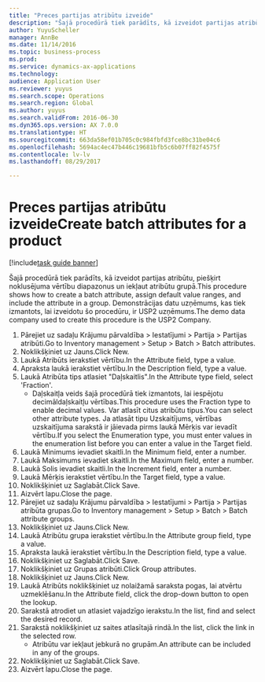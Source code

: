 ```yaml
--- 
title: "Preces partijas atribūtu izveide"
description: "Šajā procedūrā tiek parādīts, kā izveidot partijas atribūtu, piešķirt noklusējuma vērtību diapazonus un iekļaut atribūtu grupā."
author: YuyuScheller
manager: AnnBe
ms.date: 11/14/2016
ms.topic: business-process
ms.prod: 
ms.service: dynamics-ax-applications
ms.technology: 
audience: Application User
ms.reviewer: yuyus
ms.search.scope: Operations
ms.search.region: Global
ms.author: yuyus
ms.search.validFrom: 2016-06-30
ms.dyn365.ops.version: AX 7.0.0
ms.translationtype: HT
ms.sourcegitcommit: 663da58ef01b705c0c984fbfd3fce8bc31be04c6
ms.openlocfilehash: 5694ac4ec47b446c19681bfb5c6b07ff82f4575f
ms.contentlocale: lv-lv
ms.lasthandoff: 08/29/2017

---
```

# <a name="create-batch-attributes-for-a-product"></a><span data-ttu-id="cb684-103">Preces partijas atribūtu izveide</span><span class="sxs-lookup"><span data-stu-id="cb684-103">Create batch attributes for a product</span></span>

[!include[task guide banner](../../includes/task-guide-banner.md)]

<span data-ttu-id="cb684-104">Šajā procedūrā tiek parādīts, kā izveidot partijas atribūtu, piešķirt noklusējuma vērtību diapazonus un iekļaut atribūtu grupā.</span><span class="sxs-lookup"><span data-stu-id="cb684-104">This procedure shows how to create a batch attribute, assign default value ranges, and include the attribute in a group.</span></span> <span data-ttu-id="cb684-105">Demonstrācijas datu uzņēmums, kas tiek izmantots, lai izveidotu šo procedūru, ir USP2 uzņēmums.</span><span class="sxs-lookup"><span data-stu-id="cb684-105">The demo data company used to create this procedure is the USP2 Company.</span></span>

1. <span data-ttu-id="cb684-106">Pārejiet uz sadaļu Krājumu pārvaldība > Iestatījumi > Partija > Partijas atribūti.</span><span class="sxs-lookup"><span data-stu-id="cb684-106">Go to Inventory management > Setup > Batch > Batch attributes.</span></span>
2. <span data-ttu-id="cb684-107">Noklikšķiniet uz Jauns.</span><span class="sxs-lookup"><span data-stu-id="cb684-107">Click New.</span></span>
3. <span data-ttu-id="cb684-108">Laukā Atribūts ierakstiet vērtību.</span><span class="sxs-lookup"><span data-stu-id="cb684-108">In the Attribute field, type a value.</span></span>
4. <span data-ttu-id="cb684-109">Apraksta laukā ierakstiet vērtību.</span><span class="sxs-lookup"><span data-stu-id="cb684-109">In the Description field, type a value.</span></span>
5. <span data-ttu-id="cb684-110">Laukā Atribūta tips atlasiet "Daļskaitlis".</span><span class="sxs-lookup"><span data-stu-id="cb684-110">In the Attribute type field, select 'Fraction'.</span></span>
    * <span data-ttu-id="cb684-111">Daļskaitļa veids šajā procedūrā tiek izmantots, lai iespējotu decimāldaļskaitļu vērtības.</span><span class="sxs-lookup"><span data-stu-id="cb684-111">This procedure uses the Fraction type to enable decimal values.</span></span> <span data-ttu-id="cb684-112">Var atlasīt citus atribūtu tipus.</span><span class="sxs-lookup"><span data-stu-id="cb684-112">You can select other attribute types.</span></span> <span data-ttu-id="cb684-113">Ja atlasāt tipu Uzskaitījums, vērtības uzskaitījuma sarakstā ir jāievada pirms laukā Mērķis var ievadīt vērtību.</span><span class="sxs-lookup"><span data-stu-id="cb684-113">If you select the Enumeration type, you must enter values in the enumeration list before you can enter a value in the Target field.</span></span>  
6. <span data-ttu-id="cb684-114">Laukā Minimums ievadiet skaitli.</span><span class="sxs-lookup"><span data-stu-id="cb684-114">In the Minimum field, enter a number.</span></span>
7. <span data-ttu-id="cb684-115">Laukā Maksimums ievadiet skaitli.</span><span class="sxs-lookup"><span data-stu-id="cb684-115">In the Maximum field, enter a number.</span></span>
8. <span data-ttu-id="cb684-116">Laukā Solis ievadiet skaitli.</span><span class="sxs-lookup"><span data-stu-id="cb684-116">In the Increment field, enter a number.</span></span>
9. <span data-ttu-id="cb684-117">Laukā Mērķis ierakstiet vērtību.</span><span class="sxs-lookup"><span data-stu-id="cb684-117">In the Target field, type a value.</span></span>
10. <span data-ttu-id="cb684-118">Noklikšķiniet uz Saglabāt.</span><span class="sxs-lookup"><span data-stu-id="cb684-118">Click Save.</span></span>
11. <span data-ttu-id="cb684-119">Aizvērt lapu.</span><span class="sxs-lookup"><span data-stu-id="cb684-119">Close the page.</span></span>
12. <span data-ttu-id="cb684-120">Pārejiet uz sadaļu Krājumu pārvaldība > Iestatījumi > Partija > Partijas atribūta grupas.</span><span class="sxs-lookup"><span data-stu-id="cb684-120">Go to Inventory management > Setup > Batch > Batch attribute groups.</span></span>
13. <span data-ttu-id="cb684-121">Noklikšķiniet uz Jauns.</span><span class="sxs-lookup"><span data-stu-id="cb684-121">Click New.</span></span>
14. <span data-ttu-id="cb684-122">Laukā Atribūtu grupa ierakstiet vērtību.</span><span class="sxs-lookup"><span data-stu-id="cb684-122">In the Attribute group field, type a value.</span></span>
15. <span data-ttu-id="cb684-123">Apraksta laukā ierakstiet vērtību.</span><span class="sxs-lookup"><span data-stu-id="cb684-123">In the Description field, type a value.</span></span>
16. <span data-ttu-id="cb684-124">Noklikšķiniet uz Saglabāt.</span><span class="sxs-lookup"><span data-stu-id="cb684-124">Click Save.</span></span>
17. <span data-ttu-id="cb684-125">Noklikšķiniet uz Grupas atribūti.</span><span class="sxs-lookup"><span data-stu-id="cb684-125">Click Group attributes.</span></span>
18. <span data-ttu-id="cb684-126">Noklikšķiniet uz Jauns.</span><span class="sxs-lookup"><span data-stu-id="cb684-126">Click New.</span></span>
19. <span data-ttu-id="cb684-127">Laukā Atribūts noklikšķiniet uz nolaižamā saraksta pogas, lai atvērtu uzmeklēšanu.</span><span class="sxs-lookup"><span data-stu-id="cb684-127">In the Attribute field, click the drop-down button to open the lookup.</span></span>
20. <span data-ttu-id="cb684-128">Sarakstā atrodiet un atlasiet vajadzīgo ierakstu.</span><span class="sxs-lookup"><span data-stu-id="cb684-128">In the list, find and select the desired record.</span></span>
21. <span data-ttu-id="cb684-129">Sarakstā noklikšķiniet uz saites atlasītajā rindā.</span><span class="sxs-lookup"><span data-stu-id="cb684-129">In the list, click the link in the selected row.</span></span>
    * <span data-ttu-id="cb684-130">Atribūtu var iekļaut jebkurā no grupām.</span><span class="sxs-lookup"><span data-stu-id="cb684-130">An attribute can be included in any of the groups.</span></span>  
22. <span data-ttu-id="cb684-131">Noklikšķiniet uz Saglabāt.</span><span class="sxs-lookup"><span data-stu-id="cb684-131">Click Save.</span></span>
23. <span data-ttu-id="cb684-132">Aizvērt lapu.</span><span class="sxs-lookup"><span data-stu-id="cb684-132">Close the page.</span></span>


